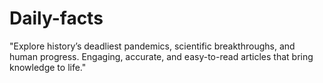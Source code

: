 # Daily-facts
"Explore history’s deadliest pandemics, scientific breakthroughs, and human progress. Engaging, accurate, and easy-to-read articles that bring knowledge to life."
